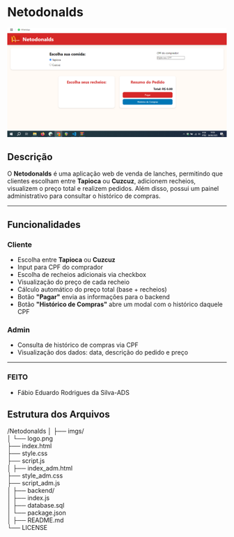 # Netodonalds
![Netodonalds](<Captura de Tela (16).png>)
## Descrição

O **Netodonalds** é uma aplicação web de venda de lanches, permitindo que clientes escolham entre **Tapioca** ou **Cuzcuz**, adicionem recheios, visualizem o preço total e realizem pedidos. Além disso, possui um painel administrativo para consultar o histórico de compras.

---

## Funcionalidades

### Cliente
-  Escolha entre **Tapioca** ou **Cuzcuz**
-  Input para CPF do comprador
-  Escolha de recheios adicionais via checkbox
-  Visualização do preço de cada recheio
-  Cálculo automático do preço total (base + recheios)
-  Botão **"Pagar"** envia as informações para o backend
-  Botão **"Histórico de Compras"** abre um modal com o histórico daquele CPF

### Admin
-  Consulta de histórico de compras via CPF
-  Visualização dos dados: data, descrição do pedido e preço

---
### FEITO
-  Fábio Eduardo Rodrigues da Silva-ADS


## Estrutura dos Arquivos
/Netodonalds
│
├── imgs/                      
│   └── logo.png                
├── index.html                  
├── style.css                   
├── script.js                 
│
├── index_adm.html          
├── style_adm.css              
├── script_adm.js            
│
├── backend/                   
│   ├── index.js               
│   ├── database.sql          
│   └── package.json         
│
├── README.md                  
└── LICENSE                 

